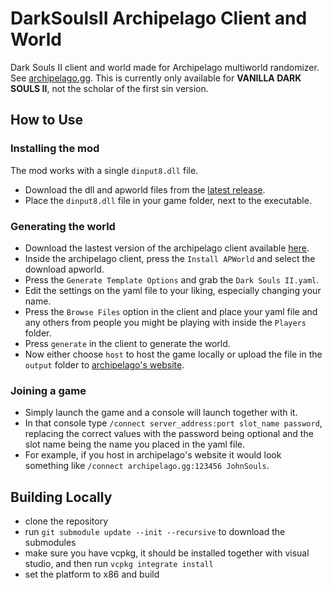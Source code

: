 # DarkSoulsII Archipelago Client and World

Dark Souls II client and world made for Archipelago multiworld randomizer. See [archipelago.gg](https://archipelago.gg/). This is currently only available for **VANILLA DARK SOULS II**, not the scholar of the first sin version.

## How to Use

### Installing the mod

The mod works with a single `dinput8.dll` file.

- Download the dll and apworld files from the [latest release](https://github.com/WildBunnie/DarkSoulsII-Archipelago/releases).
- Place the `dinput8.dll` file in your game folder, next to the executable.

### Generating the world

- Download the lastest version of the archipelago client available [here](https://github.com/ArchipelagoMW/Archipelago/releases/latest).
- Inside the archipelago client, press the `Install APWorld` and select the download apworld.
- Press the `Generate Template Options` and grab the `Dark Souls II.yaml`.
- Edit the settings on the yaml file to your liking, especially changing your name.
- Press the `Browse Files` option in the client and place your yaml file and any others from people you might be playing with inside the `Players` folder.
- Press `generate` in the client to generate the world.
- Now either choose `host` to host the game locally or upload the file in the `output` folder to [archipelago's website](https://archipelago.gg/uploads).

### Joining a game

- Simply launch the game and a console will launch together with it.
- In that console type `/connect server_address:port slot_name password`, replacing the correct values with the password being optional and the slot name being the name you placed in the yaml file.
- For example, if you host in archipelago's website it would look something like `/connect archipelago.gg:123456 JohnSouls`.

## Building Locally

- clone the repository
- run `git submodule update --init --recursive` to download the submodules
- make sure you have vcpkg, it should be installed together with visual studio, and then run `vcpkg integrate install`
- set the platform to x86 and build
